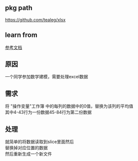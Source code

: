 ## pkg path
https://github.com/tealeg/xlsx

## learn from
[参考文档](https://www.jianshu.com/p/c1753d517fa0)

## 原因
一个同学参加数学建模，需要处理excel数据

## 需求
将 "操作变量"工作簿 中的每列的数据中的0值，替换为该列的平均值  
其中4-43行为一份数据45-84行为第二份数据  

## 处理
就简单的将数据读取到slice里面然后  
替换掉对应位置的数据  
然后重新生成一个新文件
